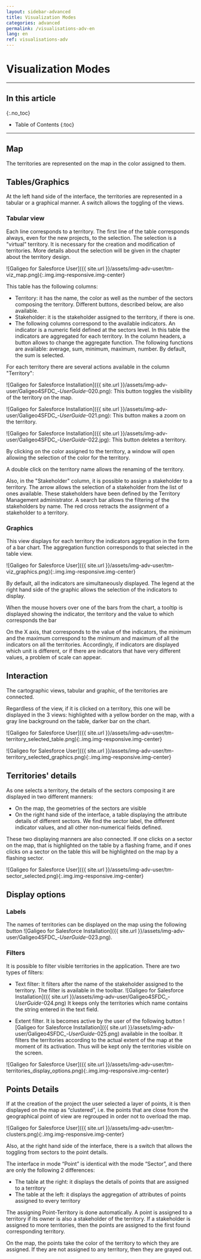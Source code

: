 ```yaml
---
layout: sidebar-advanced
title: Visualization Modes
categories: advanced
permalink: /visualisations-adv-en
lang: en
ref: visualisations-adv
---
```


# Visualization Modes

---

## In this article
{:.no_toc}

* Table of Contents
{:toc}

---

## Map

The territories are represented on the map in the color assigned to them.

## Tables/Graphics

At the left hand side of the interface, the territories are represented in a tabular or a graphical manner. A switch allows the toggling of the views.

### Tabular view

Each line corresponds to a territory. The first line of the table corresponds always, even for the new projects, to the selection. The selection is a "virtual" territory. It is necessary for the creation and modification of territories. More details about the selection will be given in the chapter about the territory design.

![Galigeo for Salesforce User]({{ site.url }}/assets/img-adv-user/tm-viz_map.png){:.img.img-responsive.img-center}

This table has the following columns:

- Territory: it has the name, the color as well as the number of the sectors composing the territory. Different buttons, described below, are also available.
- Stakeholder: it is the stakeholder assigned to the territory, if there is one.
- The following columns correspond to the available indicators. An indicator is a numeric field defined at the sectors level. In this table the indicators are aggregated for each territory. In the column headers, a button allows to change the aggregate function. The following functions are available: average, sum, minimum, maximum, number. By default, the sum is selected.

For each territory there are several actions available in the column "Territory":

![Galigeo for Salesforce Installation]({{ site.url }}/assets/img-adv-user/Galigeo4SFDC_-_UserGuide_-020.png): This button toggles the visibility of the territory on the map.

![Galigeo for Salesforce Installation]({{ site.url }}/assets/img-adv-user/Galigeo4SFDC_-_UserGuide_-021.png): This button makes a zoom on the territory.

![Galigeo for Salesforce Installation]({{ site.url }}/assets/img-adv-user/Galigeo4SFDC_-_UserGuide_-022.jpg): This button deletes a territory.

By clicking on the color assigned to the territory, a window will open allowing the selection of the color for the territory.

A double click on the territory name allows the renaming of the territory.

Also, in the "Stakeholder" column, it is possible to assign a stakeholder to a territory. The arrow allows the selection of a stakeholder from the list of ones available. These stakeholders have been defined by the Territory Management administrator. A search bar allows the filtering of the stakeholders by name. The red cross retracts the assignment of a stakeholder to a territory.

### Graphics

This view displays for each territory the indicators aggregation in the form of a bar chart. The aggregation function corresponds to that selected in the table view.

![Galigeo for Salesforce User]({{ site.url }}/assets/img-adv-user/tm-viz_graphics.png){:.img.img-responsive.img-center}

By default, all the indicators are simultaneously displayed. The legend at the right hand side of the graphic allows the selection of the indicators to display.

When the mouse hovers over one of the bars from the chart, a tooltip is displayed showing the indicator, the territory and the value to which corresponds the bar

On the X axis, that corresponds to the value of the indicators, the minimum and the maximum correspond to the minimum and maximum of all the indicators on all the territories. Accordingly, if indicators are displayed which unit is different, or if there are indicators that have very different values, a problem of scale can appear.

## Interaction

The cartographic views, tabular and graphic, of the territories are connected. 

Regardless of the view, if it is clicked on a territory, this one will be displayed in the 3 views: highlighted with a yellow border on the map, with a gray line background on the table, darker bar on the chart.

![Galigeo for Salesforce User]({{ site.url }}/assets/img-adv-user/tm-territory_selected_table.png){:.img.img-responsive.img-center}

![Galigeo for Salesforce User]({{ site.url }}/assets/img-adv-user/tm-territory_selected_graphics.png){:.img.img-responsive.img-center}

## Territories' details

As one selects a territory, the details of the sectors composing it are displayed in two different manners:

- On the map, the geometries of the sectors are visible
- On the right hand side of the interface, a table displaying the attribute details of different sectors. We find the sector label, the different indicator values, and all other non-numerical fields defined.

These two displaying manners are also connected. If one clicks on a sector on the map, that is highlighted on the table by a flashing frame, and if ones clicks on a sector on the table this will be highlighted on the map by a flashing sector.

![Galigeo for Salesforce User]({{ site.url }}/assets/img-adv-user/tm-sector_selected.png){:.img.img-responsive.img-center}

## Display options

### Labels

The names of territories can be displayed on the map using the following button ![Galigeo for Salesforce Installation]({{ site.url }}/assets/img-adv-user/Galigeo4SFDC_-_UserGuide_-023.png).

### Filters

It is possible to filter visible territories in the application. There are two types of filters:

- Text filter: It filters after the name of the stakeholder assigned to the territory. The filter is available in the toolbar. ![Galigeo for Salesforce Installation]({{ site.url }}/assets/img-adv-user/Galigeo4SFDC_-_UserGuide_-024.png) It keeps only the territories which name contains the string entered in the text field.

- Extent filter. It is becomes active by the user of the following button ![Galigeo for Salesforce Installation]({{ site.url }}/assets/img-adv-user/Galigeo4SFDC_-_UserGuide_-025.png) available in the toolbar. It filters the territories according to the actual extent of the map at the moment of its activation. Thus will be kept only the territories visible on the screen.

![Galigeo for Salesforce User]({{ site.url }}/assets/img-adv-user/tm-territories_display_options.png){:.img.img-responsive.img-center}

## Points Details

If at the creation of the project the user selected a layer of points, it is then displayed on the map as “clustered”, i.e. the points that are close from the geographical point of view are regrouped in order not to overload the map.

![Galigeo for Salesforce User]({{ site.url }}/assets/img-adv-user/tm-clusters.png){:.img.img-responsive.img-center}

Also, at the right hand side of the interface, there is a switch that allows the toggling from sectors to the point details.

The interface in mode “Point” is identical with the mode “Sector”, and there are only the following 2 differences:

- The table at the right: it displays the details of points that are assigned to a territory
- The table at the left: it displays the aggregation of attributes of points assigned to every territory

The assigning Point-Territory is done automatically. A point is assigned to a territory if its owner is also a stakeholder of the territory. If a stakeholder is assigned to more territories, then the points are assigned to the first found corresponding territory.

On the map, the points take the color of the territory to which they are assigned. If they are not assigned to any territory, then they are grayed out.